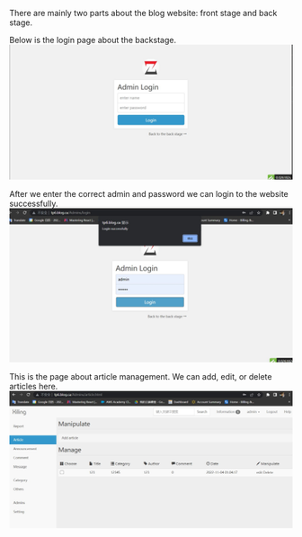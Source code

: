 There are mainly two parts about the blog website: front stage and back stage.

Below is the login page about the backstage.
![image](https://github.com/XilingZ/Simple-Blog-Website-based-on-the-thinkphp6-framework/blob/main/Screenshots/1.jpg)

After we enter the correct admin and password we can login to the website successfully.
![image](https://github.com/XilingZ/Simple-Blog-Website-based-on-the-thinkphp6-framework/blob/main/Screenshots/2.jpg)

This is the page about article management. We can add, edit, or delete articles here.
![image](https://github.com/XilingZ/Simple-Blog-Website-based-on-the-thinkphp6-framework/blob/main/Screenshots/3.jpg)

